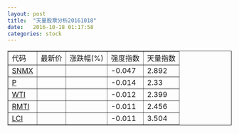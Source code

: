 ```yaml
---
layout: post
title:  "天量股票分析20161018"
date:   2016-10-18 01:17:58
categories: stock
---
```

<script type="text/javascript">
var stockList = []
stockList.push('gb_snmx');
stockList.push('gb_p');
stockList.push('gb_wti');
stockList.push('gb_rmti');
stockList.push('gb_lci');
</script>

<table border="1">
 <tr>
  <td>代码</td>
  <td>最新价</td>
  <td>涨跌幅(%)</td>
 <td>强度指数</td>
 <td>天量指数</td>
</tr>
  <tr id="snmx"><td><a href="http://stock.finance.sina.com.cn/usstock/quotes/SNMX.html" target="_blank">SNMX</a></td><td></td><td></td><td>-0.047</td><td>2.892</td></tr>
  <tr id="p"><td><a href="http://stock.finance.sina.com.cn/usstock/quotes/P.html" target="_blank">P</a></td><td></td><td></td><td>-0.014</td><td>2.33</td></tr>
  <tr id="wti"><td><a href="http://stock.finance.sina.com.cn/usstock/quotes/WTI.html" target="_blank">WTI</a></td><td></td><td></td><td>-0.012</td><td>2.399</td></tr>
  <tr id="rmti"><td><a href="http://stock.finance.sina.com.cn/usstock/quotes/RMTI.html" target="_blank">RMTI</a></td><td></td><td></td><td>-0.011</td><td>2.456</td></tr>
  <tr id="lci"><td><a href="http://stock.finance.sina.com.cn/usstock/quotes/LCI.html" target="_blank">LCI</a></td><td></td><td></td><td>-0.011</td><td>3.504</td></tr>
</table>
